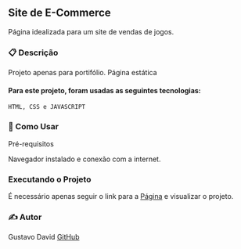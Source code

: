 ## Site de E-Commerce

Página idealizada para um site de vendas de jogos.

### 📋 Descrição

Projeto apenas para portifólio. Página estática

#### Para este projeto, foram usadas as seguintes tecnologias: 

    HTML, CSS e JAVASCRIPT

### 🚀 Como Usar
Pré-requisitos

Navegador instalado e conexão com a internet. 

### Executando o Projeto

É necessário apenas seguir o link para a [Página](https://gustavobardavid.github.io/site-de-ecommerce/) e visualizar o projeto.

### ✍️ Autor

Gustavo David
[GitHub](https://github.com/gustavobardavid)


